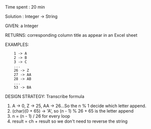Time spent : 20 min

Solution : Integer -> String	

GIVEN: a Integer

RETURNS: corresponding column title as appear in an Excel sheet

EXAMPLES:

```
    1 -> A
    2 -> B
    3 -> C
    ...
    26 -> Z
    27 -> AA
    28 -> AB 
    ...
    53 -> BA
```



DESIGN STRATEGY: Transcribe formula



1. A -> 0, Z -> 25, AA -> 26…So the n % 1 decide which letter append. 
2. (char)(0 + 65) -> 'A', so (n - 1) % 26 + 65 is the letter append
3. n = (n - 1) / 26 for every loop
4. result = ch + result so we don't need to reverse the string
